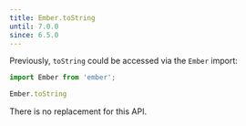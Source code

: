 ```yaml
---
title: Ember.toString
until: 7.0.0
since: 6.5.0
---
```



Previously, `toString` could be accessed via the `Ember` import:
```js
import Ember from 'ember';

Ember.toString
```

There is no replacement for this API.
